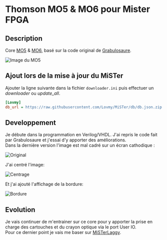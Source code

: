 # Thomson MO5 & MO6 pour Mister FPGA

## Description

Core [MO5](https://fr.wikipedia.org/wiki/Thomson_MO5) & [MO6](https://fr.wikipedia.org/wiki/Thomson_MO6), 
basé sur la code original de [Grabulosaure](https://github.com/Grabulosaure/MO_MiSTer).

![Image du MO5](https://upload.wikimedia.org/wikipedia/commons/thumb/5/5c/Thomson_MO5_%28CNAM-IMG_0575%29.jpg/800px-Thomson_MO5_%28CNAM-IMG_0575%29.jpg)

## Ajout lors de la mise à jour du MiSTer

Ajouter la ligne suivante dans la fichier `downloader.ini` puis effectuer un *downloader* ou *update_all*.

```ini
[Lovmy]
db_url = https://raw.githubusercontent.com/Lovmy/MiSTer/db/db.json.zip
```

## Developpement

Je débute dans la programmation en Verilog/VHDL. J'ai repris le code fait par Grabulosaure et j'essai d'y apporter des améliorations.<br/>
Dans la dernière version l'image est mal cadré sur un écran cathodique :

![Original](https://banaszak.fr/MiSTer/ORIGINAL.PNG)

J'ai centré l'image:

![Centrage](https://banaszak.fr/MiSTer/CENTRE.PNG)

Et j'ai ajouté l'affichage de la bordure:

![Bordure](https://banaszak.fr/MiSTer/BORDURE.PNG)

## Evolution

Je vais continuer de m'entrainer sur ce core pour y apporter la prise en charge des cartouches et du crayon optique via le port User IO.<br/>
Pour ce dernier point je vais me baser sur [MiSTerLaggy](https://github.com/MiSTer-devel/MiSTerLaggy_MiSTer).
